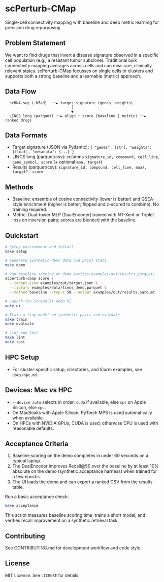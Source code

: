 # scPerturb-CMap

Single-cell connectivity mapping with baseline and deep metric learning for precision drug repurposing.

## Problem Statement

We want to find drugs that invert a disease signature observed in a specific cell population (e.g., a resistant tumor subclone). Traditional bulk connectivity mapping averages across cells and can miss rare, clinically relevant states. scPerturb-CMap focusses on single cells or clusters and supports both a strong baseline and a learnable (metric) approach.

## Data Flow

```
  scRNA-seq (.h5ad)  ──► target signature (genes, weights)
                              │
                              ▼
  LINCS long (parquet) ──► align + score (baseline | metric) ──► ranked drugs
```

## Data Formats
- Target signature (JSON via Pydantic): `{ "genes": [str], "weights": [float], "metadata": {...} }`
- LINCS long (parquet/csv): columns `signature_id, compound, cell_line, gene_symbol, score` (+ optional `moa, target`)
- Results (parquet/csv): `signature_id, compound, cell_line, moa?, target?, score`

## Methods
- Baseline: ensemble of cosine connectivity (lower is better) and GSEA-style enrichment (higher is better; flipped and z-scored to combine). No training required.
- Metric: Dual-tower MLP (DualEncoder) trained with NT-Xent or Triplet loss on inversion pairs; scores are blended with the baseline.

## Quickstart

```bash
# Setup environment and install
make setup

# Generate synthetic demo data and print stats
make demo

# Run baseline scoring on demo (writes examples/out/results.parquet)
scperturb-cmap score \
  --target-json examples/out/target.json \
  --library examples/data/lincs_demo.parquet \
  --method baseline --top-k 50 --output examples/out/results.parquet

# Launch the Streamlit demo UI
make ui

# Train a tiny model on synthetic pairs and evaluate
make train
make evaluate

# Lint and test
make lint
make test
```

## HPC Setup
- For cluster-specific setup, directories, and Slurm examples, see `docs/hpc.md`.

## Devices: Mac vs HPC
- `--device auto` selects in order: `cuda` if available, else `mps` on Apple Silicon, else `cpu`.
- On MacBooks with Apple Silicon, PyTorch MPS is used automatically when available.
- On HPCs with NVIDIA GPUs, CUDA is used; otherwise CPU is used with reasonable defaults.

## Acceptance Criteria
1) Baseline scoring on the demo completes in under 60 seconds on a typical laptop.
2) The DualEncoder improves Recall@50 over the baseline by at least 10% absolute on the demo (synthetic acceptance harness) when trained for a few epochs.
3) The UI loads the demo and can export a ranked CSV from the results table.

Run a basic acceptance check:

```bash
make acceptance
```

This script measures baseline scoring time, trains a short model, and verifies recall improvement on a synthetic retrieval task.

## Contributing

See CONTRIBUTING.md for development workflow and code style.

## License

MIT License. See `LICENSE` for details.
